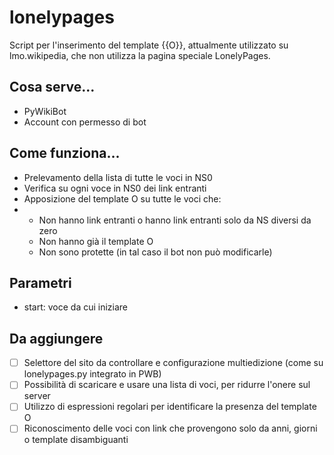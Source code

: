 # lonelypages
Script per l'inserimento del template {{O}}, attualmente utilizzato su lmo.wikipedia, che non utilizza la pagina speciale LonelyPages.

## Cosa serve...
- PyWikiBot
- Account con permesso di bot

## Come funziona...
- Prelevamento della lista  di tutte le voci in NS0
- Verifica su ogni voce in NS0 dei link entranti
- Apposizione del template O su tutte le voci che:
- - Non hanno link entranti o hanno link entranti solo da NS diversi da zero
  - Non hanno già il template O
  - Non sono protette (in tal caso il bot non può modificarle)
 
## Parametri
- start: voce da cui iniziare

## Da aggiungere
- [ ] Selettore del sito da controllare e configurazione multiedizione (come su lonelypages.py integrato in PWB)
- [ ] Possibilità di scaricare e usare una lista di voci, per ridurre l'onere sul server
- [ ] Utilizzo di espressioni regolari per identificare la presenza del template O
- [ ] Riconoscimento delle voci con link che provengono solo da anni, giorni o template disambiguanti
